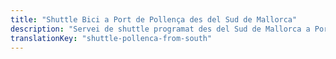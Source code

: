 ```yaml
---
title: "Shuttle Bici a Port de Pollença des del Sud de Mallorca"
description: "Servei de shuttle programat des del Sud de Mallorca a Port de Pollença. Pedala la Tramuntana un sentit, shuttle de tornada."
translationKey: "shuttle-pollenca-from-south"
---
```


<!-- Content will be added later -->
